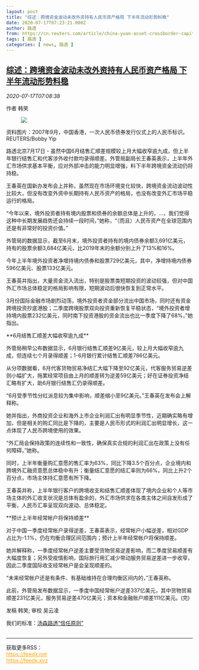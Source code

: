 ```yaml
---
layout: post
title: "综述：跨境资金波动未改外资持有人民币资产格局 下半年流动形势料稳"
date: 2020-07-17T07:23:21.000Z
author: 路透
from: https://cn.reuters.com/article/china-yuan-asset-crossborder-capital-071-idCNKCS24I0PJ
tags: [ 路透 ]
categories: [ news, 路透 ]
---
```

<!--1594970601000-->
[综述：跨境资金波动未改外资持有人民币资产格局 下半年流动形势料稳](https://cn.reuters.com/article/china-yuan-asset-crossborder-capital-071-idCNKCS24I0PJ)
------

<div>
<div><i>2020-07-17T07:08:38</i></div><div class="StandardArticleBody_body"><p>作者 韩笑 </p><div class="PrimaryAsset_container"><div class="Image_container" tabindex="-1"><figure class="Image_zoom" style="padding-bottom:"><div class="LazyImage_container LazyImage_dark" style="background-image:none"><img src="//s1.reutersmedia.net/resources/r/?m=02&amp;d=20200717&amp;t=2&amp;i=1526095779&amp;r=LYNXNPEG6G0DA&amp;w=600" aria-label="资料图片：2007年9月，中国香港，一次人民币债券发行仪式上的人民币标识。REUTERS/Bobby Yip "/><div class="LazyImage_image LazyImage_fallback" style="background-image:url(//s1.reutersmedia.net/resources/r/?m=02&amp;d=20200717&amp;t=2&amp;i=1526095779&amp;r=LYNXNPEG6G0DA&amp;w=600);background-position:center center;background-color:inherit"></div></div><div class="Image_expand-button" aria-label="Expand Image Slideshow" role="button" tabindex="0"></div></figure><figcaption><div class="Image_caption"><span>资料图片：2007年9月，中国香港，一次人民币债券发行仪式上的人民币标识。REUTERS/Bobby Yip </span></div></figcaption></div></div><p>路透北京7月17日 - 虽然中国6月结售汇顺差规模较上月大幅收窄逾九成，但上半年银行结售汇和代客涉外收付款均录得顺差。外管局副局长王春英表示，上半年外汇市场供求基本平衡，应对外部冲击的能力明显增强，料下半年跨境资金流动仍将持稳。 </p><p>王春英在国新办发布会上并称，虽然现在市场环境变化较快，跨境资金流动波动性比较大，但没有改变外资中长期持有人民币资产的格局，也没有改变外汇市场平稳运行的格局。 </p><p>“今年以来，境外投资者持有境内股票和债券的余额总体是上升的，...，我们觉得这种中长期发展趋势还会持续一段时间，”她称，“（而且）人民币资产在全球范围内还是有非常好的投资价值。” </p><p>外管局的数据显示，截至6月末，境外投资者持有的境内债券余额3,691亿美元，持有的股票余额3,684亿美元，比2019年末的余额分别上升了13%和16%。 </p><p>今年上半年境外投资者净增持境内债券和股票729亿美元，其中，净增持境内债券596亿美元、股票133亿美元。 </p><p>王春英并指出，大量资金流入流出，特别是股票类短期投资的波动较强，但对中国外汇市场总体稳定的格局影响有限，短期波动后很快恢复到正常水平。 </p><p>3月份国际金融市场剧烈动荡，境外投资者资金部分流出中国市场，同时还有资金跨境投资抄底港股；二季度跨境股票双向投资重新恢复平稳状态，“境外投资者增持境内股票232亿美元，同时南下投资港股的资金流出也比一季度下降了68%，”她指出。 </p><p>**6月结售汇顺差大幅收窄逾九成** </p><p>外管局稍早公布数据显示，6月银行结售汇顺差9亿美元，较上月大幅收窄逾九成，但连续七个月录得顺差；1-6月银行累计结售汇顺差786亿美元。 </p><p>从分项数据看，6月代客货物贸易净结汇大幅下降至92亿美元，代客服务贸易逆差则小幅扩大，拖累经常项目由上月的顺差转为逆差59亿美元；好在证券投资净结汇略有扩大，助6月银行结售汇仍录得顺差。 </p><p>“6月受季节性分红派息较为集中影响，顺差缩小至9亿美元。”王春英在发布会上解释称。 </p><p>她并指出，外商投资企业和海外上市企业利润汇出有明显季节性，近期确实略有增加，但是相关的购汇同比是下降的，主要是人民币形式的利润汇出明显增长，这一点体现了人民币跨境使用的效果。 </p><p>“外汇局会保持政策的连续性和一致性，确保真实合规的利润汇出在政策上没有任何障碍，”她称。 </p><p>同时，上半年衡量购汇意愿的售汇率为63%，同比下降3.5个百分点，企业境内和跨境外汇融资意愿总体稳中有升；衡量结汇意愿的结汇率则为66%，同比上升2个百分点，市场主体持汇意愿有所下降。 </p><p>王春英并称，上半年银行客户的跨境收支和结售汇顺差体现了境内企业和个人等市场主体的外汇收支状况是总体有盈余的，外汇市场供求在各类主体之间自发形成了平衡，人民币汇率呈现双向波动、总体稳定。 </p><p>**预计上半年经常帐户将保持顺差** </p><p>对于中国一季度经常帐户录得逆差，王春英表示，经常帐户小幅逆差，相对GDP占比为-1.1%，仍在均衡合理区间范围内；预计上半年经常帐户将保持顺差。 </p><p>她并解释称，一季度经常帐户逆差主要受货物贸易逆差影响，而二季度贸易顺差有大幅度恢复；另外受疫情影响，国际旅行用汇减少带动服务贸易逆差进一步收窄，因此二季度国际收支经常帐户是会呈现顺差的。 </p><p>“未来经常帐户还是有条件、有基础维持在合理均衡区间内的，”王春英称。 </p><p>此前，外管局发布数据显示，一季度中国经常帐户逆差337亿美元，其中货物贸易顺差231亿美元，服务贸易逆差470亿美元；资本和金融账户顺差111亿美元。(完) </p><div class="Attribution_container"><div class="Attribution_attribution"><p class="Attribution_content">发稿 韩笑; 审校 吴云凌 </p></div></div><div class="StandardArticleBody_trustBadgeContainer"><span class="StandardArticleBody_trustBadgeTitle">我们的标准：</span><span class="trustBadgeUrl"><a href="https://www.thomsonreuters.cn/content/dam/openweb/documents/pdf/china/brochures/about-us-1.pdf">汤森路透“信任原则”</a></span></div></div><br><hr><div>获取更多RSS：<br><a href="https://feedx.net" style="color:orange" target="_blank">https://feedx.net</a> <br><a href="https://feedx.xyz" style="color:orange" target="_blank">https://feedx.xyz</a><br></div>
</div>
